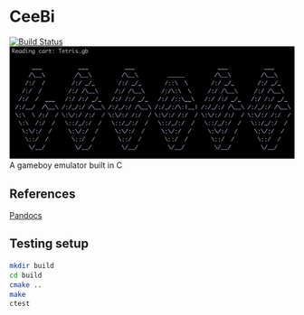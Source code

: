 # CeeBi
[![Build Status](https://travis-ci.org/NickR23/CeeBee.svg?branch=master)](https://travis-ci.org/NickR23/CeeBee)
![CeeBi Title](./title.png)
A gameboy emulator built in C

## References
[Pandocs](http://bgb.bircd.org/pandocs.htm)

## Testing setup
```bash
mkdir build
cd build
cmake ..
make
ctest
```

